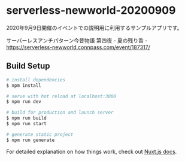 # serverless-newworld-20200909
2020年9月9日開催のイベントでの説明用に利用するサンプルアプリです。

サーバーレスアンチパターン今昔物語 第四夜 - 夏の残り香 - <br>
https://serverless-newworld.connpass.com/event/187317/


## Build Setup

```bash
# install dependencies
$ npm install

# serve with hot reload at localhost:3000
$ npm run dev

# build for production and launch server
$ npm run build
$ npm run start

# generate static project
$ npm run generate
```

For detailed explanation on how things work, check out [Nuxt.js docs](https://nuxtjs.org).
